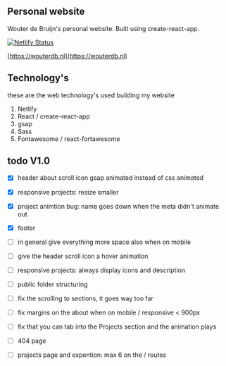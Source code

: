 ## Personal website
Wouter de Bruijn's personal website.
Built using create-react-app.

[![Netlify Status](https://api.netlify.com/api/v1/badges/f42f95df-9705-4ed3-a576-321b62c7ea7d/deploy-status)](https://app.netlify.com/sites/wouterdb/deploys)

[https://wouterdb.nl](https://wouterdb.nl)


## Technology's

these are the web technology's used building my website

1. Netlify
2. React / create-react-app
3. gsap
4. Sass
5. Fontawesome / react-fortawesome


## todo V1.0

- [x] header about scroll icon gsap animated instead of css animated
- [x] responsive projects: resize smaller
- [x] project animtion bug: name goes down when the meta didn't animate out
- [x] footer
- [ ] in general give everything more space also when on mobile
- [ ] give the header scroll icon a hover animation
- [ ] responsive projects: always display icons and description
- [ ] public folder structuring
- [ ] fix the scrolling to sections, it goes way too far
- [ ] fix margins on the about when on mobile / responsive < 900px
- [ ] fix that you can tab into the Projects section and the animation plays
- [ ] 404 page
- [ ] projects page and expention: max 6 on the / routes


